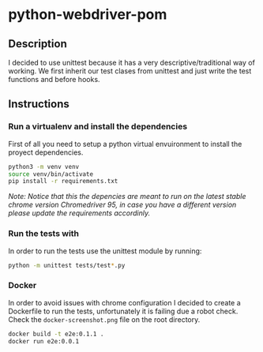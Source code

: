 # python-webdriver-pom

## Description

I decided to use unittest because it has a very descriptive/traditional way of working. We first inherit our test clases from unittest and just write the test functions and before hooks.

## Instructions

### Run a virtualenv and install the dependencies

First of all you need to setup a python virtual envuironment to install the proyect dependencies.

```sh
python3 -m venv venv
source venv/bin/activate 
pip install -r requirements.txt
```

_Note: Notice that this the depencies are meant to run on the latest stable chrome version Chromedriver 95, in case you have a different version please update the requirements accordinly._

### Run the tests with

In order to run the tests use the unittest module by running:

```sh
python -m unittest tests/test*.py
```

### Docker

In order to avoid issues with chrome configuration I decided to create a Dockerfile to run the tests, unfortunately it is failing due a robot check. Check the `docker-screenshot.png` file on the root directory.

```sh
docker build -t e2e:0.1.1 .
docker run e2e:0.0.1
```
